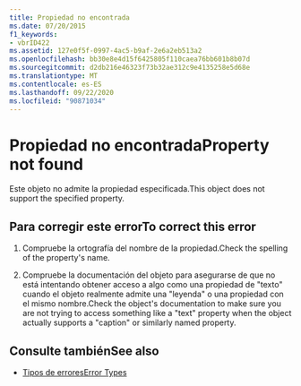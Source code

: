 ```yaml
---
title: Propiedad no encontrada
ms.date: 07/20/2015
f1_keywords:
- vbrID422
ms.assetid: 127e0f5f-0997-4ac5-b9af-2e6a2eb513a2
ms.openlocfilehash: bb30e8e4d15f6425805f110caea76bb601b8b07d
ms.sourcegitcommit: d2db216e46323f73b32ae312c9e4135258e5d68e
ms.translationtype: MT
ms.contentlocale: es-ES
ms.lasthandoff: 09/22/2020
ms.locfileid: "90871034"
---
```

# <a name="property-not-found"></a><span data-ttu-id="0beb6-102">Propiedad no encontrada</span><span class="sxs-lookup"><span data-stu-id="0beb6-102">Property not found</span></span>

<span data-ttu-id="0beb6-103">Este objeto no admite la propiedad especificada.</span><span class="sxs-lookup"><span data-stu-id="0beb6-103">This object does not support the specified property.</span></span>  
  
## <a name="to-correct-this-error"></a><span data-ttu-id="0beb6-104">Para corregir este error</span><span class="sxs-lookup"><span data-stu-id="0beb6-104">To correct this error</span></span>  
  
1. <span data-ttu-id="0beb6-105">Compruebe la ortografía del nombre de la propiedad.</span><span class="sxs-lookup"><span data-stu-id="0beb6-105">Check the spelling of the property's name.</span></span>  
  
2. <span data-ttu-id="0beb6-106">Compruebe la documentación del objeto para asegurarse de que no está intentando obtener acceso a algo como una propiedad de "texto" cuando el objeto realmente admite una "leyenda" o una propiedad con el mismo nombre.</span><span class="sxs-lookup"><span data-stu-id="0beb6-106">Check the object's documentation to make sure you are not trying to access something like a "text" property when the object actually supports a "caption" or similarly named property.</span></span>  
  
## <a name="see-also"></a><span data-ttu-id="0beb6-107">Consulte también</span><span class="sxs-lookup"><span data-stu-id="0beb6-107">See also</span></span>

- [<span data-ttu-id="0beb6-108">Tipos de errores</span><span class="sxs-lookup"><span data-stu-id="0beb6-108">Error Types</span></span>](../../programming-guide/language-features/error-types.md)
